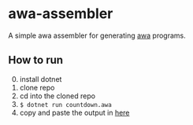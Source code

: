 # awa-assembler

A simple awa assembler for generating [awa](https://github.com/TempTempai/AWA5.0) programs.

## How to run

0. install dotnet
1. clone repo
2. cd into the cloned repo
3. `$ dotnet run countdown.awa`
4. copy and paste the output in [here](https://temptempai.github.io/AWA5.0/)
